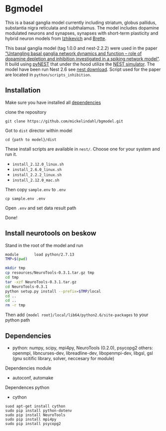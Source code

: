# Bgmodel
This is a basal ganglia model currently including striatum, 
globus pallidus, substantia nigra reticulata and subthalamus.
The model includes dopamine modulated neurons and synapses, 
 synapses with short-term plasticity and hybrid neuron models from 
 [Izhikevich](http://www.izhikevich.org/publications/spikes.htm) and
 [Brette](http://www.scholarpedia.org/article/Adaptive_exponential_integrate-and-fire_model).

This basal ganglia model (tag 1.0.0 and nest-2.2.2) were used in the paper 
["Untangling basal ganglia network dynamics and function – role of dopamine depletion and inhibition investigated in a spiking network model"](http://eneuro.org/content/early/2016/12/22/ENEURO.0156-16.2016).
It build using [pyNEST](http://www.nest-simulator.org/introduction-to-pynest/) that under the 
hood utilize the [NEST simulator](http://www.nest-simulator.org/). The model have been run Nest 2.6 see [nest download](http://www.nest-simulator.org/download/). 
Script used for the paper are located in `python/scripts_inhibition`. 

## Installation

Make sure you have installed all 
[dependencies](https://github.com/mickelindahl/bgmodel#dependencies)

clone the repository

```
git clone https://github.com/mickelindahl/bgmodel.git
```

Got to `dist` director within model
```
cd {path to model}/dist
```

These install scripts are available in `nest/`. 
Choose one for your system and run it.

* `install_2.12.0_linux.sh`
* `install_2.6.0_linux.sh`
* `install_2.2.2_linux.sh`
* `install_2.12.0_mac.sh`


Then copy `sample.env` to `.env`
```
cp sample.env .env
```
Open `.env` and set data result path

Done!

## Install neurotools on beskow

Stand in the root of the model and run
```sh
module		 load python/2.7.13
TMP=$(pwd)

mkdir tmp
cp resources/NeuroTools-0.3.1.tar.gz tmp
cd tmp
tar -xzf NeuroTools-0.3.1.tar.gz
cd NeuroTools-0.3.1
python setup.py install --prefix=$TMP/local
cd ..
cd ..
rm -r tmp
```

Then add `{model root}/local/lib64/python2.6/site-packages` to your python path



## Dependencies

* python: numpy, scipy, mpi4py, NeuroTools (0.2.0), psycopg2
others: openmpi, libncurses-dev, libreadline-dev, libopenmpi-dev, libgsl, gsl (gnu scitific library, solver, neccesary for module) 

Dependencies module
* autoconf, automake

Dependences python
* cython



```
suod apt-get install cython
sudo pip install python-dotenv
sudo pip install NeuroTools
sudo pip install mpi4py
sudo pip install psycopg2
```






